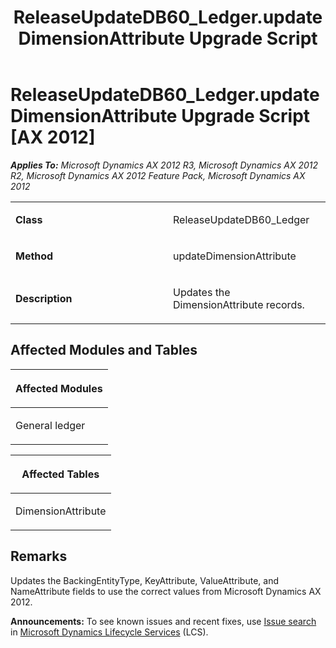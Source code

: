 ﻿---
title: ReleaseUpdateDB60_Ledger.updateDimensionAttribute Upgrade Script
TOCTitle: ReleaseUpdateDB60_Ledger.updateDimensionAttribute Upgrade Script
ms:assetid: 8e98939a-229e-79e1-b210-fd6d05a82a4f
ms:mtpsurl: https://msdn.microsoft.com/en-us/library/JJ736509(v=AX.60)
ms:contentKeyID: 49709698
ms.date: 05/18/2015
mtps_version: v=AX.60
---

# ReleaseUpdateDB60\_Ledger.updateDimensionAttribute Upgrade Script [AX 2012]


_**Applies To:** Microsoft Dynamics AX 2012 R3, Microsoft Dynamics AX 2012 R2, Microsoft Dynamics AX 2012 Feature Pack, Microsoft Dynamics AX 2012_

<table>
<colgroup>
<col style="width: 50%" />
<col style="width: 50%" />
</colgroup>
<tbody>
<tr class="odd">
<td><p><strong>Class</strong></p></td>
<td><p>ReleaseUpdateDB60_Ledger</p></td>
</tr>
<tr class="even">
<td><p><strong>Method</strong></p></td>
<td><p>updateDimensionAttribute</p></td>
</tr>
<tr class="odd">
<td><p><strong>Description</strong></p></td>
<td><p>Updates the DimensionAttribute records.</p></td>
</tr>
</tbody>
</table>


## Affected Modules and Tables

<table>
<colgroup>
<col style="width: 100%" />
</colgroup>
<thead>
<tr class="header">
<th><p>Affected Modules</p></th>
</tr>
</thead>
<tbody>
<tr class="odd">
<td><p>General ledger</p></td>
</tr>
</tbody>
</table>


<table>
<colgroup>
<col style="width: 100%" />
</colgroup>
<thead>
<tr class="header">
<th><p>Affected Tables</p></th>
</tr>
</thead>
<tbody>
<tr class="odd">
<td><p>DimensionAttribute</p></td>
</tr>
</tbody>
</table>


## Remarks

Updates the BackingEntityType, KeyAttribute, ValueAttribute, and NameAttribute fields to use the correct values from Microsoft Dynamics AX 2012.

  
**Announcements:** To see known issues and recent fixes, use [Issue search](http://go.microsoft.com/fwlink/?linkid=389258) in [Microsoft Dynamics Lifecycle Services](http://go.microsoft.com/fwlink/?linkid=306505) (LCS).

